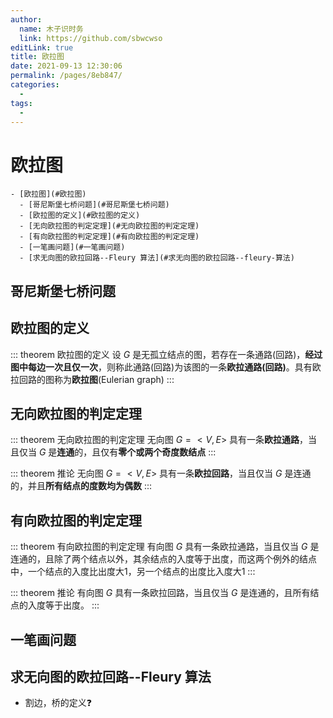 ```yaml
---
author: 
  name: 木子识时务
  link: https://github.com/sbwcwso
editLink: true
title: 欧拉图
date: 2021-09-13 12:30:06
permalink: /pages/8eb847/
categories: 
  - 
tags: 
  - 
---
```


# 欧拉图

```markmap
- [欧拉图](#欧拉图)
  - [哥尼斯堡七桥问题](#哥尼斯堡七桥问题)
  - [欧拉图的定义](#欧拉图的定义)
  - [无向欧拉图的判定定理](#无向欧拉图的判定定理)
  - [有向欧拉图的判定定理](#有向欧拉图的判定定理)
  - [一笔画问题](#一笔画问题)
  - [求无向图的欧拉回路--Fleury 算法](#求无向图的欧拉回路--fleury-算法)
```

## 哥尼斯堡七桥问题

## 欧拉图的定义

::: theorem 欧拉图的定义
设 $G$ 是无孤立结点的图，若存在一条通路(回路)，**经过图中每边一次且仅一次**，则称此通路(回路)为该图的一条**欧拉通路(回路)**。具有欧拉回路的图称为**欧拉图**(Eulerian graph)
:::

## 无向欧拉图的判定定理

::: theorem 无向欧拉图的判定定理
无向图 $G =< V, E >$ 具有一条**欧拉通路**，当且仅当 $G$ 是**连通**的，且仅有**零个或两个奇度数结点**
:::

::: theorem 推论
无向图 $G =< V, E >$ 具有一条**欧拉回路**，当且仅当 $G$ 是连通的，并且**所有结点的度数均为偶数**
:::

## 有向欧拉图的判定定理

::: theorem 有向欧拉图的判定定理
有向图 $G$ 具有一条欧拉通路，当且仅当 $G$ 是连通的，且除了两个结点以外，其余结点的入度等于出度，而这两个例外的结点中，一个结点的入度比出度大1，另一个结点的出度比入度大1
:::

::: theorem 推论
有向图 $G$ 具有一条欧拉回路，当且仅当 $G$ 是连通的，且所有结点的入度等于出度。
:::

## 一笔画问题

## 求无向图的欧拉回路--Fleury 算法

* 割边，桥的定义❓

